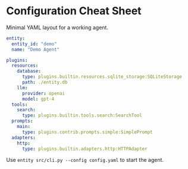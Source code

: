 # Configuration Cheat Sheet

Minimal YAML layout for a working agent.

```yaml
entity:
  entity_id: "demo"
  name: "Demo Agent"

plugins:
  resources:
    database:
      type: plugins.builtin.resources.sqlite_storage:SQLiteStorage
      path: ./entity.db
    llm:
      provider: openai
      model: gpt-4
  tools:
    search:
      type: plugins.builtin.tools.search:SearchTool
  prompts:
    main:
      type: plugins.contrib.prompts.simple:SimplePrompt
  adapters:
    http:
      type: plugins.builtin.adapters.http:HTTPAdapter
```

Use `entity src/cli.py --config config.yaml` to start the agent.
